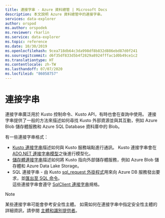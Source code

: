 ```yaml
---
title: 連接字串 - Azure 資料總管 | Microsoft Docs
description: 本文說明 Azure 資料總管中的連接字串。
services: data-explorer
author: orspod
ms.author: orspodek
ms.reviewer: rkarlin
ms.service: data-explorer
ms.topic: reference
ms.date: 10/30/2019
ms.openlocfilehash: 9cea718db64c3da998df8b832d886ebd87d0f241
ms.sourcegitcommit: d6f35df833d5b4f2829a8924fffac1d0b49ce1c2
ms.translationtype: HT
ms.contentlocale: zh-TW
ms.lasthandoff: 07/07/2020
ms.locfileid: "86058757"
---
```

# <a name="connection-strings"></a>連接字串

連接字串廣泛用於 Kusto 控制命令、Kusto API，有時也會在查詢中使用。
連接字串提供了一般的方法來描述如何尋找 Kusto 外部資源並與其互動，例如 Azure Blob 儲存體服務和 Azure SQL Database 資料庫中的 Blob。

有一些連接字串格式：

* [Kusto 連接字串](./kusto.md)描述如何與 Kusto 服務端點進行通訊。
  Kusto 連接字串會在 [ADO.NET 連接字串模型](https://docs.microsoft.com/dotnet/framework/data/adonet/connection-string-syntax)之後進行模型化。
* [儲存體連接字串](./storage.md)描述如何將 Kusto 指向外部儲存體服務，例如 Azure Blob 儲存體和 Azure Data Lake Storage。
* SQL 連接字串 - 由 Kusto [sql_request 外掛程式](../../query/sqlrequestplugin.md)用來向 Azure DB 服務發出要求，並[匯出至 SQL 命令](../../management/data-export/export-data-to-sql.md)。  
  這些連接字串會遵守 [SqlClient 連接字串](https://docs.microsoft.com/dotnet/framework/data/adonet/connection-string-syntax#sqlclient-connection-strings)規格。

> [!NOTE]
> 某些連接字串可能會參考安全性主體。 如需如何在連接字串中指定安全性主體的詳細資訊，請參閱 [主體和識別提供者](../../management/access-control/principals-and-identity-providers.md)。
